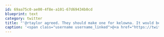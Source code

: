 ```yaml
---
id: 69aa75c0-ae00-4f8e-a101-67d69434b0cd
blueprint: text
category: twitter
title: "'@rtaylor agreed. They should make one for kelowna. It would be really minimal"
caption: '<span class="username username_linked">@<a href="https://twitter.com/rtaylor" title="Elon Musk">rtaylor</a></span> agreed. They should make one for kelowna. It would be really minimal'
---
```

